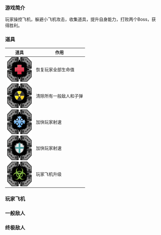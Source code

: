 ### 游戏简介

玩家操控飞机，躲避小飞机攻击，收集道具，提升自身能力，打败两个Boss，获得胜利。

### 道具

| 道具 | 作用 |
| ------ | ------ |
| <img src="https://github.com/asqqwwd/AirplaneWarGame/blob/master/img/prop_healthy.png" alt="avatar" width = "80" height = "80" align=center /> | 恢复玩家全部生命值 |
| <img src="https://github.com/asqqwwd/AirplaneWarGame/blob/master/img/prop_bomb.png" alt="avatar" width = "80" height = "80" align=center /> | 清除所有一般敌人和子弹 |
| <img src="https://github.com/asqqwwd/AirplaneWarGame/blob/master/img/prop_firing_speed.png" alt="avatar" width = "80" height = "80" align=center /> | 加快玩家射速 |
| <img src="https://github.com/asqqwwd/AirplaneWarGame/blob/master/img/prop_shield.png" alt="avatar" width = "80" height = "80" align=center /> | 加快玩家射速 |
| <img src="https://github.com/asqqwwd/AirplaneWarGame/blob/master/img/prop_level_up.png" alt="avatar" width = "80" height = "80" align=center /> | 玩家飞机升级 |

### 玩家飞机

### 一般敌人

### 终极敌人

